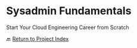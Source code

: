 # Sysadmin Fundamentals
Start Your Cloud Engineering Career from Scratch

🔙 [Return to Project Index](https://github.com/mikepfeiffer/cloud-career-playbook)